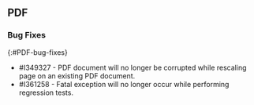 ## PDF

### Bug Fixes
{:#PDF-bug-fixes}

* \#I349327 - PDF document will no longer be corrupted while rescaling page on an existing PDF document. 
* \#I361258 - Fatal exception will no longer occur while performing regression tests.
